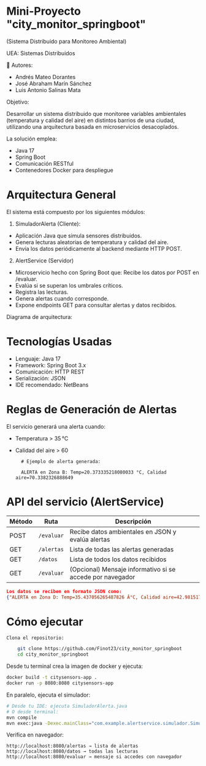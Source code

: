 # Mini-Proyecto "city_monitor_springboot"
(Sistema Distribuido para Monitoreo Ambiental)

UEA: Sistemas Distribuidos

👥 Autores:

- Andrés Mateo Dorantes
- José Abraham Marín Sánchez
- Luis Antonio Salinas Mata

Objetivo:

Desarrollar un sistema distribuido que monitoree variables ambientales (temperatura y calidad del aire) en distintos barrios de una ciudad, utilizando una arquitectura basada en microservicios desacoplados.

La solución emplea:

- Java 17
- Spring Boot
- Comunicación RESTful
- Contenedores Docker para despliegue

# Arquitectura General

El sistema está compuesto por los siguientes módulos:

1. SimuladorAlerta (Cliente):
- Aplicación Java que simula sensores distribuidos.
- Genera lecturas aleatorias de temperatura y calidad del aire.
- Envia los datos periódicamente al backend mediante HTTP POST.
2. AlertService (Servidor)
- Microservicio hecho con Spring Boot que: Recibe los datos por POST en /evaluar.
- Evalúa si se superan los umbrales críticos.
- Registra las lecturas.
- Genera alertas cuando corresponde.
- Expone endpoints GET para consultar alertas y datos recibidos.

Diagrama de arquitectura:



# Tecnologías Usadas

- Lenguaje: Java 17
- Framework: Spring Boot 3.x
- Comunicación: HTTP REST
- Serialización: JSON
- IDE recomendado: NetBeans

# Reglas de Generación de Alertas

El servicio generará una alerta cuando:

- Temperatura > 35 °C

- Calidad del aire > 60

        # Ejemplo de alerta generada:

        ALERTA en Zona B: Temp=20.373335218080033 °C, Calidad aire=70.3382326888649

# API del servicio (AlertService)

| Método | Ruta       | Descripción                                               |
| ------ | ---------- | --------------------------------------------------------- |
| POST   | `/evaluar` | Recibe datos ambientales en JSON y evalúa alertas         |
| GET    | `/alertas` | Lista de todas las alertas generadas                      |
| GET    | `/datos`   | Lista de todos los datos recibidos                        |
| GET    | `/evaluar` | (Opcional) Mensaje informativo si se accede por navegador |


```json
Los datos se reciben en formato JSON como:
{"ALERTA en Zona D: Temp=35.437056265487826 Â°C, Calidad aire=42.98151750544893","ALERTA en Zona A: Temp=26.136857924672064 Â°C, Calidad aire=70.69264698443104","ALERTA en Zona E: Temp=36.534812613256314 Â°C, Calidad aire=61.56585701703055"}
```
# Cómo ejecutar

    Clona el repositorio:
```bash
    git clone https://github.com/Finot23/city_monitor_springboot
    cd city_monitor_springboot
```
Desde tu terminal crea la imagen de docker y ejecuta:
```bash
docker build -t citysensors-app .
docker run -p 8080:8080 citysensors-app

```
En paralelo, ejecuta el simulador:

```bash
# Desde tu IDE: ejecuta SimuladorAlerta.java
# O desde terminal:
mvn compile
mvn exec:java -Dexec.mainClass="com.example.alertservice.simulador.SimuladorAlerta"
```
Verifica en navegador:

    http://localhost:8080/alertas → lista de alertas
    http://localhost:8080/datos → todas las lecturas
    http://localhost:8080/evaluar → mensaje si accedes con navegador

    
